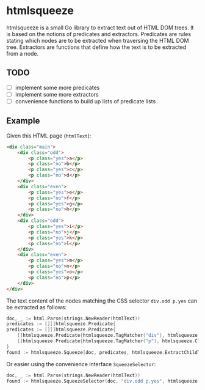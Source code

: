 # htmlsqueeze

htmlsqueeze is a small Go library to extract text out of HTML DOM trees. It is
based on the notions of predicates and extractors. Predicates are rules stating
which nodes are to be extracted when traversing the HTML DOM tree. Extractors
are functions that define how the text is to be extracted from a node.

## TODO

- [ ] implement some more predicates
- [ ] implement some more extractors
- [ ] convenience functions to build up lists of predicate lists

## Example

Given this HTML page (`htmlText`):

```html
<div class="main">
	<div class="odd">
		<p class="yes">a</p>
		<p class="no">b</p>
		<p class="yes">c</p>
		<p class="no">d</p>
	</div>
	<div class="even">
		<p class="yes">e</p>
		<p class="no">f</p>
		<p class="yes">g</p>
		<p class="no">h</p>
	</div>
	<div class="odd">
		<p class="yes">i</p>
		<p class="no">j</p>
		<p class="yes">k</p>
		<p class="no">l</p>
	</div>
	<div class="even">
		<p class="yes">m</p>
		<p class="no">n</p>
		<p class="yes">o</p>
		<p class="no">p</p>
	</div>
</div>
```

The text content of the nodes matching the CSS selector `div.odd p.yes` can be
extracted as follows:

```go
doc, _ := html.Parse(strings.NewReader(htmlText))
predicates := [][]htmlsqueeze.Predicate{
predicates := [][]htmlsqueeze.Predicate{
    []htmlsqueeze.Predicate{htmlsqueeze.TagMatcher("div"), htmlsqueeze.ClassMatcher("odd")},
    []htmlsqueeze.Predicate{htmlsqueeze.TagMatcher("p"), htmlsqueeze.ClassMatcher("yes")},
}
found := htmlsqueeze.Squeeze(doc, predicates, htmlsqueeze.ExtractChildText)
```

Or easier using the convenience interface `SqueezeSelector`:

```go
doc, _ := html.Parse(strings.NewReader(htmlText))
found := htmlsqueeze.SqueezeSelector(doc, "div.odd p.yes", htmlsqueeze.ExtractChildText)
```
